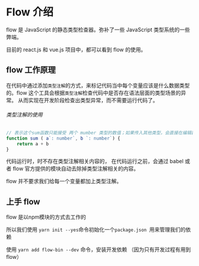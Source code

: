 # Flow 介绍

flow 是 JavaScript 的静态类型检查器。弥补了一些 JavaScript 类型系统的一些弊端。

目前的 react.js 和 vue.js 项目中，都可以看到 flow 的使用。

## flow 工作原理

在代码中通过添加`类型注解`的方式，来标记代码当中每个变量应该是什么数据类型的。flow 这个工具会根据`类型注解`检查代码中是否存在语法层面的类型场景的异常。 从而实现在开发阶段检查出类型异常，而不需要运行代码了。

###### 类型注解的使用

```js
// 表示这个sum函数只能接受 两个 mumber 类型的数值；如果传入其他类型，会直接在编辑器里标红提示（语法层面提示）
function sum ( a`: number`, b `: number`) {
    return a + b
}
```

代码运行时，时不存在类型注解相关内容的，  在代码运行之前，会通过 babel 或者 flow 官方提供的模块自动去除掉类型注解相关的内容。

flow 并不要求我们给每一个变量都加上类型注解。

## 上手 flow

flow 是以npm模块的方式去工作的

所以我们使用 `yarn init --yes`命令初始化一个`package.json `用来管理我们的依赖

使用  `yarn add flow-bin --dev` 命令，安装开发依赖 （因为只有开发过程有用到 flow）
